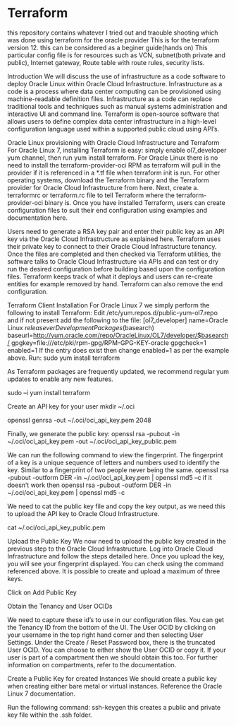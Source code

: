 # Terraform 
this repository contains whatever I tried out  and traouble shooting which was done using terraform for the oracle provider
This is for the terraform version 12.
this can be considered as a beginer guide(hands on)
This particular config file is for resources such as VCN, subnet(both private and public), Internet gateway, Route table with route rules, security lists.

Introduction
We will discuss the use of infrastructure as a code software to deploy Oracle Linux within Oracle Cloud Infrastructure. Infrastructure as a code is a process where data center computing can be provisioned using machine-readable definition files. Infrastructure as a code can replace traditional tools and techniques such as manual systems administration and interactive UI and command line. Terraform is open-source software that allows users to define complex data center infrastructure in a high-level configuration language used within a supported public cloud using API’s.

Oracle Linux provisioning with Oracle Cloud Infrastructure and Terraform
For Oracle Linux 7, installing Terraform is easy: simply enable ol7_developer yum channel, then run yum install terraform. For Oracle Linux there is no need to install the terraform-provider-oci RPM as terraform will pull in the provider if it is referenced in a *.tf file when terraform init is run. For other operating systems, download the Terraform binary and the Terraform provider for Oracle Cloud Infrastructure from here. Next, create a. terraformrc or terraform.rc file to tell Terraform where the terraform-provider-oci binary is. Once you have installed Terraform, users can create configuration files to suit their end configuration using examples and documentation here.
 
Users need to generate a RSA key pair and enter their public key as an API key via the Oracle Cloud Infrastructure as explained here. Terraform uses their private key to connect to their Oracle Cloud Infrastructure tenancy. Once the files are completed and then checked via Terraform utilities, the software talks to Oracle Cloud Infrastructure via APIs and can test or dry run the desired configuration before building based upon the configuration files. Terraform keeps track of what it deploys and users can re-create entities for example removed by hand. Terraform can also remove the end configuration.

Terraform Client Installation
For Oracle Linux 7 we simply perform the following to install Terraform:
Edit /etc/yum.repos.d/public-yum-ol7.repo and if not present add the following to the file:
[ol7_developer]
    name=Oracle Linux $releasever Development Packages ($basearch)
    baseurl=http://yum.oracle.com/repo/OracleLinux/OL7/developer/$basearch/
    gpgkey=file:///etc/pki/rpm-gpg/RPM-GPG-KEY-oracle
    gpgcheck=1
    enabled=1
    If the entry does exist then change enabled=1 as per the example above.
Run: sudo yum install terraform 

As Terraform packages are frequently updated, we recommend regular yum updates to enable any new features.

sudo –i
yum install terraform
 
 
 
Create an API key for your user
mkdir ~/.oci
 
openssl genrsa -out ~/.oci/oci_api_key.pem 2048
 

Finally, we generate the public key:
openssl rsa -pubout -in ~/.oci/oci_api_key.pem -out ~/.oci/oci_api_key_public.pem
 
We can run the following command to view the fingerprint. The fingerprint of a key is a unique sequence of letters and numbers used to identify the key. Similar to a fingerprint of two people never being the same.
openssl rsa -pubout -outform DER -in ~/.oci/oci_api_key.pem | openssl md5 –c
if it doesn’t work then
openssl rsa -pubout -outform DER -in ~/.oci/oci_api_key.pem | openssl md5 -c

 
We need to cat the public key file and copy the key output, as we need this to upload the API key to Oracle Cloud Infrastructure.

cat ~/.oci/oci_api_key_public.pem
 
 
Upload the Public Key
We now need to upload the public key created in the previous step to the Oracle Cloud Infrastructure. Log into Oracle Cloud Infrastructure and follow the steps detailed here. Once you upload the key, you will see your fingerprint displayed. You can check using the command referenced above. It is possible to create and upload a maximum of three keys.

 
Click on Add Public Key
 
 
Obtain the Tenancy and User OCIDs

We need to capture these id’s to use in our configuration files. You can get the Tenancy ID from the bottom of the UI. The User OCID by clicking on your username in the top right hand corner and then selecting User Settings. Under the Create / Reset Password box, there is the truncated User OCID. You can choose to either show the User OCID or copy it. If your user is part of a compartment then we should obtain this too. For further information on compartments, refer to the documentation.

Create a Public Key for created Instances
We should create a public key when creating either bare metal or virtual instances. Reference the Oracle Linux 7 documentation.
 
Run the following command: ssh-keygen
this creates a public and private key file within the .ssh folder.
 


